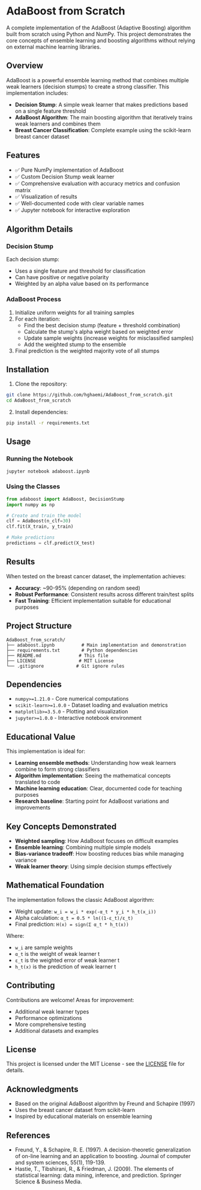 # AdaBoost from Scratch

A complete implementation of the AdaBoost (Adaptive Boosting) algorithm built from scratch using Python and NumPy. This project demonstrates the core concepts of ensemble learning and boosting algorithms without relying on external machine learning libraries.

## Overview

AdaBoost is a powerful ensemble learning method that combines multiple weak learners (decision stumps) to create a strong classifier. This implementation includes:

- **Decision Stump**: A simple weak learner that makes predictions based on a single feature threshold
- **AdaBoost Algorithm**: The main boosting algorithm that iteratively trains weak learners and combines them
- **Breast Cancer Classification**: Complete example using the scikit-learn breast cancer dataset

## Features

- ✅ Pure NumPy implementation of AdaBoost
- ✅ Custom Decision Stump weak learner
- ✅ Comprehensive evaluation with accuracy metrics and confusion matrix
- ✅ Visualization of results
- ✅ Well-documented code with clear variable names
- ✅ Jupyter notebook for interactive exploration

## Algorithm Details

### Decision Stump
Each decision stump:
- Uses a single feature and threshold for classification
- Can have positive or negative polarity
- Weighted by an alpha value based on its performance

### AdaBoost Process
1. Initialize uniform weights for all training samples
2. For each iteration:
   - Find the best decision stump (feature + threshold combination)
   - Calculate the stump's alpha weight based on weighted error
   - Update sample weights (increase weights for misclassified samples)
   - Add the weighted stump to the ensemble
3. Final prediction is the weighted majority vote of all stumps

## Installation

1. Clone the repository:
```bash
git clone https://github.com/hghaemi/AdaBoost_from_scratch.git
cd AdaBoost_from_scratch
```

2. Install dependencies:
```bash
pip install -r requirements.txt
```

## Usage

### Running the Notebook
```bash
jupyter notebook adaboost.ipynb
```

### Using the Classes
```python
from adaboost import AdaBoost, DecisionStump
import numpy as np

# Create and train the model
clf = AdaBoost(n_clf=30)
clf.fit(X_train, y_train)

# Make predictions
predictions = clf.predict(X_test)
```

## Results

When tested on the breast cancer dataset, the implementation achieves:
- **Accuracy**: ~90-95% (depending on random seed)
- **Robust Performance**: Consistent results across different train/test splits
- **Fast Training**: Efficient implementation suitable for educational purposes

## Project Structure

```
AdaBoost_from_scratch/
├── adaboost.ipynb          # Main implementation and demonstration
├── requirements.txt        # Python dependencies
├── README.md              # This file
├── LICENSE                # MIT License
└── .gitignore            # Git ignore rules
```

## Dependencies

- `numpy>=1.21.0` - Core numerical computations
- `scikit-learn>=1.0.0` - Dataset loading and evaluation metrics
- `matplotlib>=3.5.0` - Plotting and visualization
- `jupyter>=1.0.0` - Interactive notebook environment

## Educational Value

This implementation is ideal for:
- **Learning ensemble methods**: Understanding how weak learners combine to form strong classifiers
- **Algorithm implementation**: Seeing the mathematical concepts translated to code
- **Machine learning education**: Clear, documented code for teaching purposes
- **Research baseline**: Starting point for AdaBoost variations and improvements

## Key Concepts Demonstrated

- **Weighted sampling**: How AdaBoost focuses on difficult examples
- **Ensemble learning**: Combining multiple simple models
- **Bias-variance tradeoff**: How boosting reduces bias while managing variance
- **Weak learner theory**: Using simple decision stumps effectively

## Mathematical Foundation

The implementation follows the classic AdaBoost algorithm:
- Weight update: `w_i = w_i * exp(-α_t * y_i * h_t(x_i))`
- Alpha calculation: `α_t = 0.5 * ln((1-ε_t)/ε_t)`
- Final prediction: `H(x) = sign(Σ α_t * h_t(x))`

Where:
- `w_i` are sample weights
- `α_t` is the weight of weak learner t
- `ε_t` is the weighted error of weak learner t
- `h_t(x)` is the prediction of weak learner t

## Contributing

Contributions are welcome! Areas for improvement:
- Additional weak learner types
- Performance optimizations
- More comprehensive testing
- Additional datasets and examples

## License

This project is licensed under the MIT License - see the [LICENSE](LICENSE) file for details.

## Acknowledgments

- Based on the original AdaBoost algorithm by Freund and Schapire (1997)
- Uses the breast cancer dataset from scikit-learn
- Inspired by educational materials on ensemble learning

## References

- Freund, Y., & Schapire, R. E. (1997). A decision-theoretic generalization of on-line learning and an application to boosting. Journal of computer and system sciences, 55(1), 119-139.
- Hastie, T., Tibshirani, R., & Friedman, J. (2009). The elements of statistical learning: data mining, inference, and prediction. Springer Science & Business Media.